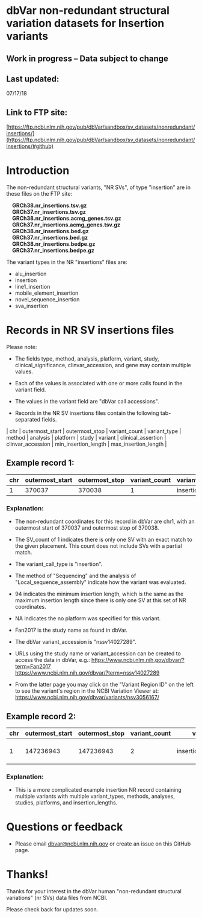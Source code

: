 # dbVar non-redundant structural variation datasets for Insertion variants

## Work in progress – Data subject to change

## Last updated:
07/17/18

## Link to FTP site:

[https://ftp.ncbi.nlm.nih.gov/pub/dbVar/sandbox/sv_datasets/nonredundant/insertions/](https://ftp.ncbi.nlm.nih.gov/pub/dbVar/sandbox/sv_datasets/nonredundant/insertions/#github)

# Introduction

The non-redundant structural variants, "NR SVs", of type "insertion" are in these
files on the FTP site:

&nbsp;&nbsp;&nbsp;&nbsp;__GRCh38.nr_insertions.tsv.gz__  
&nbsp;&nbsp;&nbsp;&nbsp;__GRCh37.nr_insertions.tsv.gz__  
&nbsp;&nbsp;&nbsp;&nbsp;__GRCh38.nr_insertions.acmg_genes.tsv.gz__  
&nbsp;&nbsp;&nbsp;&nbsp;__GRCh37.nr_insertions.acmg_genes.tsv.gz__  
&nbsp;&nbsp;&nbsp;&nbsp;__GRCh38.nr_insertions.bed.gz__  
&nbsp;&nbsp;&nbsp;&nbsp;__GRCh37.nr_insertions.bed.gz__  
&nbsp;&nbsp;&nbsp;&nbsp;__GRCh38.nr_insertions.bedpe.gz__  
&nbsp;&nbsp;&nbsp;&nbsp;__GRCh37.nr_insertions.bedpe.gz__  

The variant types in the NR "insertions" files are:

* alu_insertion
* insertion
* line1_insertion
* mobile_element_insertion
* novel_sequence_insertion
* sva_insertion


# Records in NR SV insertions files

Please note:

* The fields type, method, analysis, platform, variant, study, clinical_significance, clinvar_accession, and gene may contain multiple values.
* Each of the values is associated with one or more calls found in the variant field.
* The values in the variant field are "dbVar call accessions".

* Records in the NR SV insertions files contain the following tab-separated fields.

| chr | outermost_start | outermost_stop | variant_count | variant_type | method | analysis | platform | study | variant | clinical_assertion | clinvar_accession | min_insertion_length | max_insertion_length | 


## Example record 1:

chr | outermost_start | outermost_stop | variant_count | variant_type | method | analysis | platform | study | variant | clinical_assertion | clinvar_accession | min_insertion_length | max_insertion_length |   
----|-----------------|----------------|---------------|--------------|--------|----------|----------|-------|---------|-----------------------------------|-------------------|----------------------|----------------------|   
1 | 370037 | 370038 | 1 | insertion | Sequencing | Local_sequence_assembly | NA | Fan2017 | nssv14027289 | | | 94 | 94

### Explanation:

* The non-redundant coordinates for this record in dbVar are chr1, with
an outermost start of 370037 and outermost stop of 370038.

* The SV_count of 1 indicates there is only one SV with an exact match to the
given placement.  This count does not include SVs with a partial match.

* The variant_call_type is "insertion".

* The method of "Sequencing" and the analysis of "Local_sequence_assembly"
indicate how the variant was evaluated.

* 94 indicates the minimum insertion length, which is the same as the maximum insertion length since there is only one SV at this set of NR coordinates.

* NA indicates the no platform was specified for this variant.

* Fan2017 is the study name as found in dbVar.

* The dbVar variant_accession is "nssv14027289".

* URLs using the study name or variant_accession can be created to access the data
in dbVar, e.g.:
https://www.ncbi.nlm.nih.gov/dbvar/?term=Fan2017  
https://www.ncbi.nlm.nih.gov/dbvar/?term=nssv14027289

* From the latter page you may click on the "Variant Region ID" on the left to see
the variant's region in the NCBI Variation Viewer at:
https://www.ncbi.nlm.nih.gov/dbvar/variants/nsv3056167/

## Example record 2:

chr | outermost_start | outermost_stop | variant_count | variant_type | method | analysis | platform | study | variant | clinical_assertion | clinvar_accession | min_insertion_length | max_insertion_length 
----|-----------------|----------------|---------------|--------------|--------|----------|----------|-------|---------|-----------------------------------|-------------------|----------------------|----------------------|   
1 | 147236943 | 147236943 | 2 | insertion;line1_insertion | Sequencing | Sequence_alignment;Split_read_and_paired-end_mapping | Sanger Sequencing;HiSeq 2000 | Levy2007;Gardner2017 | essv4283099;nssv14075648 |  |  | 10 | 6014

### Explanation:

* This is a more complicated example insertion NR record containing multiple variants with multiple variant_types, methods, analyses, studies, platforms, and insertion_lengths.

# Questions or feedback

* Please email dbvar@ncbi.nlm.nih.gov or create an issue on this GitHub page.

# Thanks!

Thanks for your interest in the dbVar human "non-redundant structural variations" (nr SVs)
data files from NCBI.

Please check back for updates soon.
